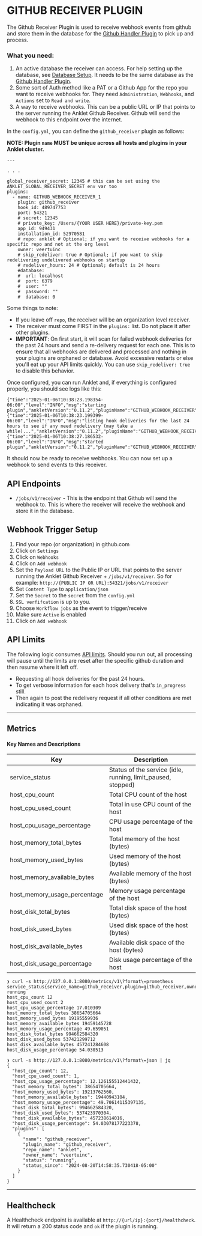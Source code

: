 # GITHUB RECEIVER PLUGIN

The Github Receiver Plugin is used to receive webhook events from github and store them in the database for the [Github Handler Plugin](../../handlers/github/README.md) to pick up and process.

### What you need:

1. An active database the receiver can access. For help setting up the database, see [Database Setup](https://github.com/veertuinc/anklet/tree/main?tab=readme-ov-file#database-setup). It needs to be the same database as the [Github Handler Plugin](../../handlers/github/README.md).
1. Some sort of Auth method like a PAT or a Github App for the repo you want to receive webhooks for. They need `Administration`, `Webhooks`, and `Actions` set to `Read and write`.
1. A way to receive webhooks. This can be a public URL or IP that points to the server running the Anklet Github Receiver. Github will send the webhook to this endpoint over the internet.

In the `config.yml`, you can define the `github_receiver` plugin as follows:

**NOTE: Plugin `name` MUST be unique across all hosts and plugins in your Anklet cluster.**

```
---

. . .

global_receiver_secret: 12345 # this can be set using the ANKLET_GLOBAL_RECEIVER_SECRET env var too
plugins:
  - name: GITHUB_WEBHOOK_RECEIVER_1
    plugin: github_receiver
    hook_id: 489747753
    port: 54321
    # secret: 12345
    # private_key: /Users/{YOUR USER HERE}/private-key.pem
    app_id: 949431
    installation_id: 52970581
    # repo: anklet # Optional; if you want to receive webhooks for a specific repo and not at the org level
    owner: veertuinc
    # skip_redeliver: true # Optional; if you want to skip redelivering undelivered webhooks on startup
    # redeliver_hours: 24 # Optional; default is 24 hours
    #database:
    #  url: localhost
    #  port: 6379
    #  user: ""
    #  password: ""
    #  database: 0
```

Some things to note:

- If you leave off `repo`, the receiver will be an organization level receiver.
- The receiver must come FIRST in the `plugins:` list. Do not place it after other plugins.
- **IMPORTANT**: On first start, it will scan for failed webhook deliveries for the past 24 hours and send a re-delivery request for each one. This is to ensure that all webhooks are delivered and processed and nothing in your plugins are orphaned or database. Avoid excessive restarts or else you'll eat up your API limits quickly. You can use `skip_redeliver: true` to disable this behavior.

Once configured, you can run Anklet and, if everything is configured properly, you should see logs like this:

```
{"time":"2025-01-06T10:38:23.198354-06:00","level":"INFO","msg":"starting plugin","ankletVersion":"0.11.2","pluginName":"GITHUB_WEBHOOK_RECEIVER"}
{"time":"2025-01-06T10:38:23.199399-06:00","level":"INFO","msg":"listing hook deliveries for the last 24 hours to see if any need redelivery (may take a while)...","ankletVersion":"0.11.2","pluginName":"GITHUB_WEBHOOK_RECEIVER","plugin":"github_receiver"}
{"time":"2025-01-06T10:38:27.186532-06:00","level":"INFO","msg":"started plugin","ankletVersion":"0.11.2","pluginName":"GITHUB_WEBHOOK_RECEIVER","plugin":"github_receiver"}
```

It should now be ready to receive webhooks. You can now set up a webhook to send events to this receiver.

## API Endpoints

- `/jobs/v1/receiver` - This is the endpoint that Github will send the webhook to. This is where the receiver will receive the webhook and store it in the database.

## Webhook Trigger Setup

1. Find your repo (or organization) in github.com
1. Click on `Settings`
1. Click on `Webhooks`
1. Click on `Add webhook`
1. Set the `Payload URL` to the Public IP or URL that points to the server running the Anklet Github Receiver + `/jobs/v1/receiver`. So for example: `http://{PUBLIC IP OR URL}:54321/jobs/v1/receiver`
1. Set `Content Type` to `application/json`
1. Set the `Secret` to the `secret` from the `config.yml`
1. `SSL verfifcation` is up to you.
1. Choose `Workflow jobs` as the event to trigger/receive
1. Make sure `Active` is enabled
1. Click on `Add webhook`

## API Limits

The following logic consumes [API limits](https://docs.github.com/en/rest/using-the-rest-api/rate-limits-for-the-rest-api?apiVersion=2022-11-28). Should you run out, all processing will pause until the limits are reset after the specific github duration and then resume where it left off.
  - Requesting all hook deliveries for the past 24 hours.
  - To get verbose information for each hook delivery that's `in_progress` still.
  - Then again to post the redelivery request if all other conditions are met indicating it was orphaned.

---

## Metrics

#### Key Names and Descriptions

| Key | Description | 
| ------ | ----------- |
| service_status | Status of the service (idle, running, limit_paused, stopped) |
| host_cpu_count | Total CPU count of the host |
| host_cpu_used_count | Total in use CPU count of the host |
| host_cpu_usage_percentage | CPU usage percentage of the host |
| host_memory_total_bytes | Total memory of the host (bytes) |
| host_memory_used_bytes | Used memory of the host (bytes) |
| host_memory_available_bytes | Available memory of the host (bytes) |
| host_memory_usage_percentage | Memory usage percentage of the host |
| host_disk_total_bytes | Total disk space of the host (bytes) |
| host_disk_used_bytes | Used disk space of the host (bytes) |
| host_disk_available_bytes | Available disk space of the host (bytes) |
| host_disk_usage_percentage | Disk usage percentage of the host |

```
❯ curl -s http://127.0.0.1:8080/metrics/v1\?format\=prometheus
service_status{service_name=github_receiver,plugin=github_receiver,owner=veertuinc,repo=anklet} running
host_cpu_count 12
host_cpu_used_count 2
host_cpu_usage_percentage 17.010309
host_memory_total_bytes 38654705664
host_memory_used_bytes 19195559936
host_memory_available_bytes 19459145728
host_memory_usage_percentage 49.659051
host_disk_total_bytes 994662584320
host_disk_used_bytes 537421299712
host_disk_available_bytes 457241284608
host_disk_usage_percentage 54.030513
```

```
❯ curl -s http://127.0.0.1:8080/metrics/v1\?format\=json | jq
{
  "host_cpu_count": 12,
  "host_cpu_used_count": 1,
  "host_cpu_usage_percentage": 12.126155512441432,
  "host_memory_total_bytes": 38654705664,
  "host_memory_used_bytes": 19213762560,
  "host_memory_available_bytes": 19440943104,
  "host_memory_usage_percentage": 49.70614115397135,
  "host_disk_total_bytes": 994662584320,
  "host_disk_used_bytes": 537423970304,
  "host_disk_available_bytes": 457238614016,
  "host_disk_usage_percentage": 54.03078177223378,
  "plugins": [
    {
      "name": "github_receiver",
      "plugin_name": "github_receiver",
      "repo_name": "anklet",
      "owner_name": "veertuinc",
      "status": "running",
      "status_since": "2024-08-20T14:58:35.730418-05:00"
    }
  ]
}
```

---

## Healthcheck

A Healthcheck endpoint is available at `http://{url/ip}:{port}/healthcheck`. It will return a 200 status code and `ok` if the plugin is running.
